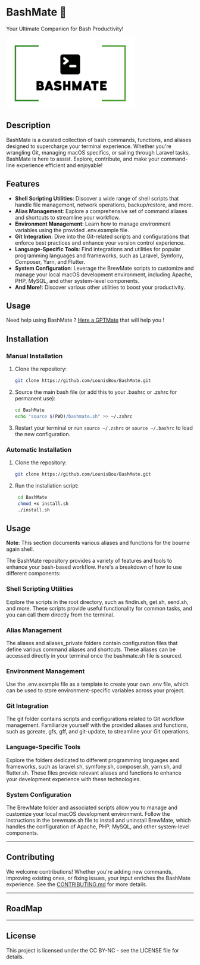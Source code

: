 # BashMate 🚀

Your Ultimate Companion for Bash Productivity!

![BashMate Logo](logo/logo-bg-white.png)

## Description

BashMate is a curated collection of bash commands, functions, and aliases designed to supercharge your terminal experience. Whether you're wrangling Git, managing macOS specifics, or sailing through Laravel tasks, BashMate is here to assist. Explore, contribute, and make your command-line experience efficient and enjoyable!

## Features

- **Shell Scripting Utilities**: Discover a wide range of shell scripts that handle file management, network operations, backup/restore, and more.
- **Alias Management**: Explore a comprehensive set of command aliases and shortcuts to streamline your workflow.
- **Environment Management**: Learn how to manage environment variables using the provided .env.example file.
- **Git Integration**: Dive into the Git-related scripts and configurations that enforce best practices and enhance your version control experience.
- **Language-Specific Tools**: Find integrations and utilities for popular programming languages and frameworks, such as Laravel, Symfony, Composer, Yarn, and Flutter.
- **System Configuration**: Leverage the BrewMate scripts to customize and manage your local macOS development environment, including Apache, PHP, MySQL, and other system-level components.
- **And More!**: Discover various other utilities to boost your productivity.

## Usage

Need help using BashMate ? [Here a GPTMate](https://chatgpt.com/g/g-vJ4SiwFJV-bashmate-gpt) that will help you !

## Installation

### Manual Installation

1. Clone the repository:
   ```bash
   git clone https://github.com/LounisBou/BashMate.git
   ```

2. Source the main bash file (or add this to your .bashrc or .zshrc for permanent use):
    ```bash
    cd BashMate
    echo "source $(PWD)/bashmate.sh" >> ~/.zshrc
    ```

3. Restart your terminal or run `source ~/.zshrc` or `source ~/.bashrc` to load the new configuration.

### Automatic Installation

1. Clone the repository:
   ```bash
   git clone https://github.com/LounisBou/BashMate.git
   ```

2. Run the installation script:
   ```bash
    cd BashMate
    chmod +x install.sh
    ./install.sh
    ```

## Usage

**Note**: This section documents various aliases and functions for the bourne again shell. 

The BashMate repository provides a variety of features and tools to enhance your bash-based workflow. Here's a breakdown of how to use different components:

### Shell Scripting Utilities
Explore the scripts in the root directory, such as findin.sh, get.sh, send.sh, and more. These scripts provide useful functionality for common tasks, and you can call them directly from the terminal.

### Alias Management
The aliases and aliases_private folders contain configuration files that define various command aliases and shortcuts. These aliases can be accessed directly in your terminal once the bashmate.sh file is sourced.

### Environment Management
Use the .env.example file as a template to create your own .env file, which can be used to store environment-specific variables across your project.

### Git Integration
The git folder contains scripts and configurations related to Git workflow management. Familiarize yourself with the provided aliases and functions, such as gcreate, gfs, gff, and git-update, to streamline your Git operations.

### Language-Specific Tools
Explore the folders dedicated to different programming languages and frameworks, such as laravel.sh, symfony.sh, composer.sh, yarn.sh, and flutter.sh. These files provide relevant aliases and functions to enhance your development experience with these technologies.

### System Configuration
The BrewMate folder and associated scripts allow you to manage and customize your local macOS development environment. Follow the instructions in the brewmate.sh file to install and uninstall BrewMate, which handles the configuration of Apache, PHP, MySQL, and other system-level components.

---

## Contributing
We welcome contributions! Whether you're adding new commands, improving existing ones, or fixing issues, your input enriches the BashMate experience. See the [CONTRIBUTING.md](CONTRIBUTING.md) for more details.

---

## RoadMap


---

## License
This project is licensed under the CC BY-NC - see the LICENSE file for details.